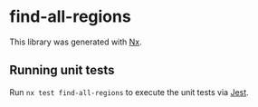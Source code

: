 # find-all-regions

This library was generated with [Nx](https://nx.dev).

## Running unit tests

Run `nx test find-all-regions` to execute the unit tests via [Jest](https://jestjs.io).
